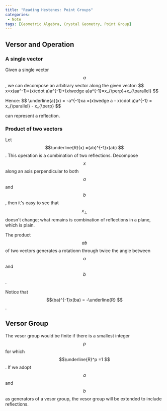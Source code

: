 ```yaml
---
title: "Reading Hestenes: Point Groups"
categories: 
 - Note
tags: [Geometric Algebra, Crystal Geometry, Point Group]
---
```


## Versor and Operation

### A single vector
Given a single vector $$a$$, we can decompose an arbitrary vector along the given vector:
\$$
x=x(aa^-1)=(x\cdot a)a^{-1}+(x\wedge a)a^{-1}=x_{\perp}+x_{\parallel}
$$

Hence:
\$$
\underline{a}(x) = -a^{-1}xa =(x\wedge a - x\cdot a)a^{-1} = x_{\parallel} - x_{\perp}
$$

can represent a reflection.

<!-- more --> 

### Product of two vectors

Let $$\underline{R}(x) =(ab)^{-1}x(ab) $$. This operation is a combination of two reflections. Decompose $$x$$ along an axis perpendicular to both $$a$$ and $$b$$, then it's easy to see that $$x_{\perp}$$ doesn't change; what remains is combination of reflections in a plane, which is plain.

The product $$ab$$ of two vectors generates a rotationn through twice the angle between $$a$$ and $$b$$.

Notice that $$(ba)^{-1}x(ba) = -\underline{R} $$.

## Versor Group

The vesor group would be finite if there is a smallest integer $$p$$ for which $$\underline{R}^p =1 $$. If we adopt $$a$$ and $$b$$ as generators of a vesor group, the vesor group will be extended to include reflections.